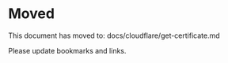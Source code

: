 # Moved

This document has moved to: docs/cloudflare/get-certificate.md

Please update bookmarks and links.
